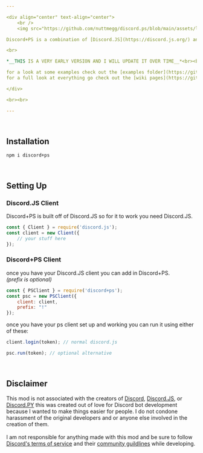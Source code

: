 ```yaml
---

<div align="center" text-align="center">
	<br />
	<img src="https://github.com/nuttmegg/discord.ps/blob/main/assets/logo_white.png">

Discord+PS is a combination of [Discord.JS](https://discord.js.org/) and [Discord.PY](https://github.com/Rapptz/discord.py) made in [Node.JS](https://nodejs.org/en/) to solve most of the annoying parts of Discord.JS and possibly welcome Discord.PY users into Node.JS

<br>

*__THIS IS A VERY EARLY VERSION AND I WILL UPDATE IT OVER TIME__*<br><br>

for a look at some examples check out the [examples folder](https://github.com/TheFlameZEternal/DiscordPS/tree/main/examples)<br>
for a full look at everything go check out the [wiki pages](https://github.com/nuttmegg/discord.ps/wiki)

</div>

<br><br>

---
```


<br>

## Installation
```console
npm i discord+ps
```

<br>

## Setting Up
### **Discord.JS Client**
Discord+PS is built off of Discord.JS so for it to work you need Discord.JS.
```js
const { Client } = require('discord.js');
const client = new Client({
	// your stuff here
});
```
### **Discord+PS Client**
once you have your Discord.JS client you can add in Discord+PS.<br>
*(prefix is optional)*
```js
const { PSClient } = require('discord+ps');
const psc = new PSClient({
	client: client,
	prefix: "!" 
});
```
once you have your ps client set up and working you can run it using either of these:
```js
client.login(token); // normal discord.js

psc.run(token); // optional alternative
```
<br>

## Disclaimer
This mod is not associated with the creators of [Discord](https://discord.com), [Discord.JS](https://discord.js.org), or [Discord.PY](https://github.com/Rapptz/discord.py) this was created out of love for Discord bot development because I wanted to make things easier for people. I do not condone harassment of the original developers and or anyone else involved in the creation of them.<br><br>
I am not responsible for anything made with this mod and be sure to follow [Discord's terms of service](https://discord.com/terms) and their [community guildlines](https://discord.com/guidelines) while developing.
